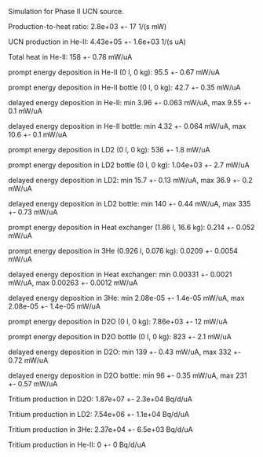 Simulation for Phase II UCN source.

Production-to-heat ratio:
2.8e+03 +- 17 1/(s mW)

UCN production in He-II:
4.43e+05 +- 1.6e+03 1/(s uA)

Total heat in He-II:
158 +- 0.78 mW/uA

prompt energy deposition in He-II (0 l, 0 kg):
95.5 +- 0.67 mW/uA

prompt energy deposition in He-II bottle (0 l, 0 kg):
42.7 +- 0.35 mW/uA

delayed energy deposition in He-II:
min 3.96 +- 0.063 mW/uA, max 9.55 +- 0.1 mW/uA

delayed energy deposition in He-II bottle:
min 4.32 +- 0.064 mW/uA, max 10.6 +- 0.1 mW/uA

prompt energy deposition in LD2 (0 l, 0 kg):
536 +- 1.8 mW/uA

prompt energy deposition in LD2 bottle (0 l, 0 kg):
1.04e+03 +- 2.7 mW/uA

delayed energy deposition in LD2:
min 15.7 +- 0.13 mW/uA, max 36.9 +- 0.2 mW/uA

delayed energy deposition in LD2 bottle:
min 140 +- 0.44 mW/uA, max 335 +- 0.73 mW/uA

prompt energy deposition in Heat exchanger (1.86 l, 16.6 kg):
0.214 +- 0.052 mW/uA

prompt energy deposition in 3He (0.926 l, 0.076 kg):
0.0209 +- 0.0054 mW/uA

delayed energy deposition in Heat exchanger:
min 0.00331 +- 0.0021 mW/uA, max 0.00263 +- 0.0012 mW/uA

delayed energy deposition in 3He:
min 2.08e-05 +- 1.4e-05 mW/uA, max 2.08e-05 +- 1.4e-05 mW/uA

prompt energy deposition in D2O (0 l, 0 kg):
7.86e+03 +- 12 mW/uA

prompt energy deposition in D2O bottle (0 l, 0 kg):
823 +- 2.1 mW/uA

delayed energy deposition in D2O:
min 139 +- 0.43 mW/uA, max 332 +- 0.72 mW/uA

delayed energy deposition in D2O bottle:
min 96 +- 0.35 mW/uA, max 231 +- 0.57 mW/uA

Tritium production in D2O:
1.87e+07 +- 2.3e+04 Bq/d/uA

Tritium production in LD2:
7.54e+06 +- 1.1e+04 Bq/d/uA

Tritium production in 3He:
2.37e+04 +- 6.5e+03 Bq/d/uA

Tritium production in He-II:
0 +- 0 Bq/d/uA

